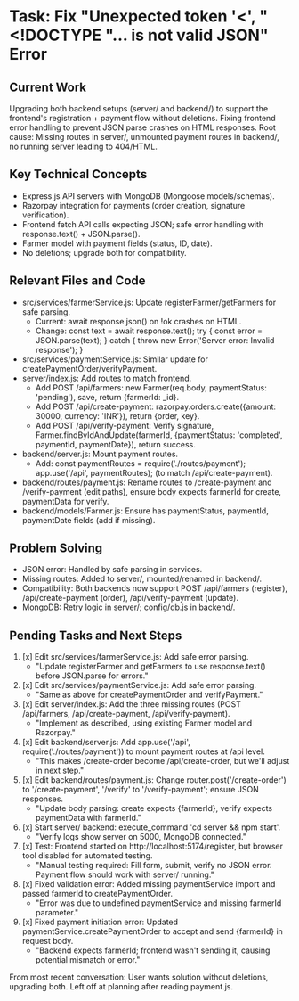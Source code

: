 # Task: Fix "Unexpected token '<', "<!DOCTYPE "... is not valid JSON" Error

## Current Work
Upgrading both backend setups (server/ and backend/) to support the frontend's registration + payment flow without deletions. Fixing frontend error handling to prevent JSON parse crashes on HTML responses. Root cause: Missing routes in server/, unmounted payment routes in backend/, no running server leading to 404/HTML.

## Key Technical Concepts
- Express.js API servers with MongoDB (Mongoose models/schemas).
- Razorpay integration for payments (order creation, signature verification).
- Frontend fetch API calls expecting JSON; safe error handling with response.text() + JSON.parse().
- Farmer model with payment fields (status, ID, date).
- No deletions; upgrade both for compatibility.

## Relevant Files and Code
- src/services/farmerService.js: Update registerFarmer/getFarmers for safe parsing.
  - Current: await response.json() on !ok crashes on HTML.
  - Change: const text = await response.text(); try { const error = JSON.parse(text); } catch { throw new Error('Server error: Invalid response'); }
- src/services/paymentService.js: Similar update for createPaymentOrder/verifyPayment.
- server/index.js: Add routes to match frontend.
  - Add POST /api/farmers: new Farmer(req.body, paymentStatus: 'pending'), save, return {farmerId: _id}.
  - Add POST /api/create-payment: razorpay.orders.create({amount: 30000, currency: 'INR'}), return {order, key}.
  - Add POST /api/verify-payment: Verify signature, Farmer.findByIdAndUpdate(farmerId, {paymentStatus: 'completed', paymentId, paymentDate}), return success.
- backend/server.js: Mount payment routes.
  - Add: const paymentRoutes = require('./routes/payment'); app.use('/api', paymentRoutes); (to match /api/create-payment).
- backend/routes/payment.js: Rename routes to /create-payment and /verify-payment (edit paths), ensure body expects farmerId for create, paymentData for verify.
- backend/models/Farmer.js: Ensure has paymentStatus, paymentId, paymentDate fields (add if missing).

## Problem Solving
- JSON error: Handled by safe parsing in services.
- Missing routes: Added to server/, mounted/renamed in backend/.
- Compatibility: Both backends now support POST /api/farmers (register), /api/create-payment (order), /api/verify-payment (update).
- MongoDB: Retry logic in server/; config/db.js in backend/.

## Pending Tasks and Next Steps
1. [x] Edit src/services/farmerService.js: Add safe error parsing.
   - "Update registerFarmer and getFarmers to use response.text() before JSON.parse for errors."
2. [x] Edit src/services/paymentService.js: Add safe error parsing.
   - "Same as above for createPaymentOrder and verifyPayment."
3. [x] Edit server/index.js: Add the three missing routes (POST /api/farmers, /api/create-payment, /api/verify-payment).
   - "Implement as described, using existing Farmer model and Razorpay."
4. [x] Edit backend/server.js: Add app.use('/api', require('./routes/payment')) to mount payment routes at /api level.
   - "This makes /create-order become /api/create-order, but we'll adjust in next step."
5. [x] Edit backend/routes/payment.js: Change router.post('/create-order') to '/create-payment', '/verify' to '/verify-payment'; ensure JSON responses.
   - "Update body parsing: create expects {farmerId}, verify expects paymentData with farmerId."
6. [x] Start server/ backend: execute_command 'cd server && npm start'.
   - "Verify logs show server on 5000, MongoDB connected."
7. [x] Test: Frontend started on http://localhost:5174/register, but browser tool disabled for automated testing.
   - "Manual testing required: Fill form, submit, verify no JSON error. Payment flow should work with server/ running."
8. [x] Fixed validation error: Added missing paymentService import and passed farmerId to createPaymentOrder.
   - "Error was due to undefined paymentService and missing farmerId parameter."
9. [x] Fixed payment initiation error: Updated paymentService.createPaymentOrder to accept and send {farmerId} in request body.
   - "Backend expects farmerId; frontend wasn't sending it, causing potential mismatch or error."

From most recent conversation: User wants solution without deletions, upgrading both. Left off at planning after reading payment.js.
